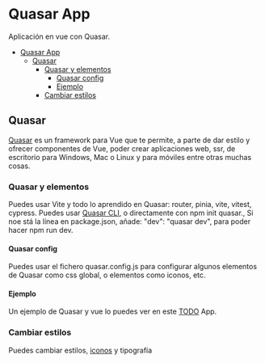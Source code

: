 # Quasar App

Aplicación en vue con Quasar.

- [Quasar App](#quasar-app)
  - [Quasar](#quasar)
    - [Quasar y elementos](#quasar-y-elementos)
      - [Quasar config](#quasar-config)
      - [Ejemplo](#ejemplo)
    - [Cambiar estilos](#cambiar-estilos)

## Quasar
[Quasar](https://quasar.dev/) es un framework para Vue que te permite, a parte de dar estilo y ofrecer componentes de Vue, poder crear aplicaciones web, ssr, de escritorio para Windows, Mac o Linux y para móviles entre otras muchas cosas.

### Quasar y elementos
Puedes usar Vite y todo lo aprendido en Quasar: router, pinia, vite, vitest, cypress. Puedes usar [Quasar CLI](https://quasar.dev/start/quasar-cli), o directamente con npm init quasar., Si noe stá la línea en package.json, añade: "dev": "quasar dev", para poder hacer npm run dev.

#### Quasar config
Puedes usar el fichero quasar.config.js para configurar algunos elementos de Quasar como css global, o elementos como iconos, etc.

#### Ejemplo
Un ejemplo de Quasar y vue lo puedes ver en este [TODO](https://github.com/joseluisgs/vue-quasar-todo) App.

### Cambiar estilos
Puedes cambiar estilos, [iconos](https://github.com/quasarframework/quasar/tree/dev/extras) y tipografía 